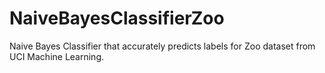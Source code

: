 # NaiveBayesClassifierZoo
Naive Bayes Classifier that accurately predicts labels for Zoo dataset from UCI Machine Learning.
